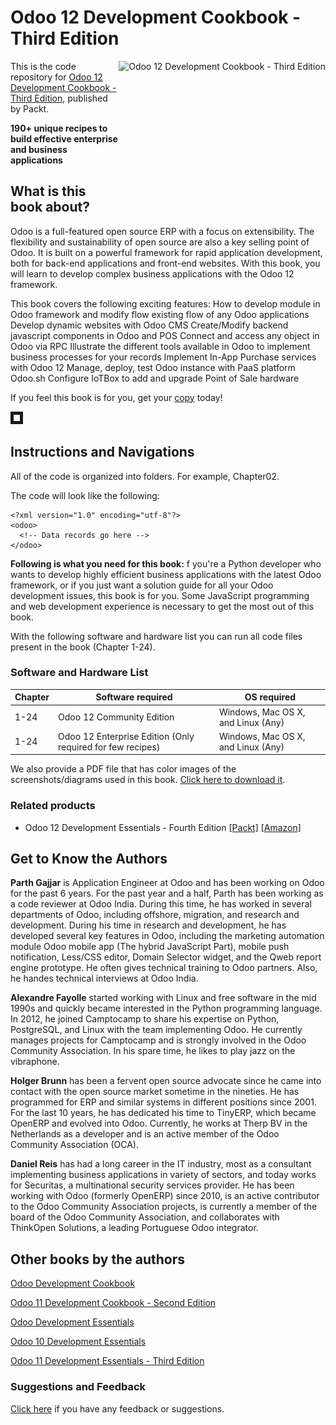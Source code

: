 # Odoo 12 Development Cookbook - Third Edition

<a href="https://www.packtpub.com/application-development/odoo-12-development-cookbook-third-edition?utm_source=github&utm_medium=repository&utm_campaign=9781789618921 "><img src="https://dz13w8afd47il.cloudfront.net/sites/default/files/imagecache/ppv4_main_book_cover/MockupCove_B11920r.png" alt="Odoo 12 Development Cookbook - Third Edition" height="256px" align="right"></a>

This is the code repository for [Odoo 12 Development Cookbook - Third Edition](https://www.packtpub.com/application-development/odoo-12-development-cookbook-third-edition?utm_source=github&utm_medium=repository&utm_campaign=9781789618921 ), published by Packt.

**190+ unique recipes to build effective enterprise and business applications**

## What is this book about?
Odoo is a full-featured open source ERP with a focus on extensibility. The flexibility and sustainability of open source are also a key selling point of Odoo. It is built on a powerful framework for rapid application development, both for back-end applications and front-end websites. With this book, you will learn to develop complex business applications with the Odoo 12 framework.

This book covers the following exciting features:
How to develop module in Odoo framework and modify flow existing flow of any Odoo applications 
Develop dynamic websites with Odoo CMS 
Create/Modify backend javascript components in Odoo and POS 
Connect and access any object in Odoo via RPC 
Illustrate the different tools available in Odoo to implement business processes for your records 
Implement In-App Purchase services with Odoo 12 
Manage, deploy, test Odoo instance with PaaS platform Odoo.sh 
Configure IoTBox to add and upgrade Point of Sale hardware 

If you feel this book is for you, get your [copy](https://www.amazon.com/dp/1789618924) today!

<a href="https://www.packtpub.com/?utm_source=github&utm_medium=banner&utm_campaign=GitHubBanner"><img src="https://raw.githubusercontent.com/PacktPublishing/GitHub/master/GitHub.png" 
alt="https://www.packtpub.com/" border="5" /></a>

## Instructions and Navigations
All of the code is organized into folders. For example, Chapter02.

The code will look like the following:
```
<?xml version="1.0" encoding="utf-8"?> 
<odoo> 
  <!-- Data records go here --> 
</odoo>
```

**Following is what you need for this book:**
	f you're a Python developer who wants to develop highly efficient business applications with the latest Odoo framework, or if you just want a solution guide for all your Odoo development issues, this book is for you. Some JavaScript programming and web development experience is necessary to get the most out of this book.

With the following software and hardware list you can run all code files present in the book (Chapter 1-24).
### Software and Hardware List
| Chapter | Software required | OS required |
| -------- | ------------------------------------ | ----------------------------------- |
| 1-24 | Odoo 12 Community Edition | Windows, Mac OS X, and Linux (Any) |
| 1-24 | Odoo 12 Enterprise Edition (Only required for few recipes) | Windows, Mac OS X, and Linux (Any) |


We also provide a PDF file that has color images of the screenshots/diagrams used in this book. [Click here to download it](https://www.packtpub.com/sites/default/files/downloads/9781789618921_ColorImages.pdf).

### Related products
* Odoo 12 Development Essentials - Fourth Edition [[Packt]](https://www2.packtpub.com/business/odoo-12-development-essentials-fourth-edition) [[Amazon]](https://www.amazon.com/dp/1789532477)

## Get to Know the Authors
**Parth Gajjar**
is Application Engineer at Odoo and has been working on Odoo for the past 6 years. For the past year and a half, Parth has been working as a code reviewer at Odoo India. During this time, he has worked in several departments of Odoo, including offshore, migration, and research and development. During his time in research and development, he has developed several key features in Odoo, including the marketing automation module Odoo mobile app (The hybrid JavaScript Part), mobile push notification, Less/CSS editor, Domain Selector widget, and the Qweb report engine prototype. He often gives technical training to Odoo partners. Also, he handes technical interviews at Odoo India.

**Alexandre Fayolle**
started working with Linux and free software in the mid 1990s and quickly became interested in the Python programming language. In 2012, he joined Camptocamp to share his expertise on Python, PostgreSQL, and Linux with the team implementing Odoo. He currently manages projects for Camptocamp and is strongly involved in the Odoo Community Association. In his spare time, he likes to play jazz on the vibraphone.

**Holger Brunn**
has been a fervent open source advocate since he came into contact with the open source market sometime in the nineties. He has programmed for ERP and similar systems in different positions since 2001. For the last 10 years, he has dedicated his time to TinyERP, which became OpenERP and evolved into Odoo. Currently, he works at Therp BV in the Netherlands as a developer and is an active member of the Odoo Community Association (OCA).


**Daniel Reis**
has had a long career in the IT industry, most as a consultant implementing business applications in variety of sectors, and today works for Securitas, a multinational security services provider. He has been working with Odoo (formerly OpenERP) since 2010, is an active contributor to the Odoo Community Association projects, is currently a member of the board of the Odoo Community Association, and collaborates with ThinkOpen Solutions, a leading Portuguese Odoo integrator.


## Other books by the authors
[Odoo Development Cookbook](https://www.packtpub.com/big-data-and-business-intelligence/odoo-development-cookbook?utm_source=github&utm_medium=repository&utm_campaign=9781785883644 )

[Odoo 11 Development Cookbook - Second Edition](https://www.packtpub.com/application-development/odoo-11-development-cookbook-second-edition?utm_source=github&utm_medium=repository&utm_campaign=9781788471817 )

[Odoo Development Essentials](https://www.packtpub.com/big-data-and-business-intelligence/odoo-development-essentials?utm_source=github&utm_medium=repository&utm_campaign=9781784392796 )

[Odoo 10 Development Essentials](https://www.packtpub.com/big-data-and-business-intelligence/odoo-10-development-essentials?utm_source=github&utm_medium=repository&utm_campaign=9781785884887 )

[Odoo 11 Development Essentials - Third Edition](https://www.packtpub.com/application-development/odoo-11-development-essentials-third-edition?utm_source=github&utm_medium=repository&utm_campaign=9781788477796 )

### Suggestions and Feedback
[Click here](https://docs.google.com/forms/d/e/1FAIpQLSdy7dATC6QmEL81FIUuymZ0Wy9vH1jHkvpY57OiMeKGqib_Ow/viewform) if you have any feedback or suggestions.


